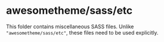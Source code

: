 # awesometheme/sass/etc

This folder contains miscellaneous SASS files. Unlike `"awesometheme/sass/etc"`, these files
need to be used explicitly.

